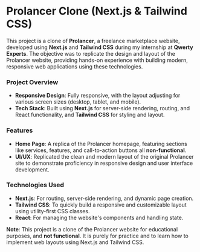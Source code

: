 # Prolancer Clone (Next.js & Tailwind CSS)

This project is a clone of **Prolancer**, a freelance marketplace website, developed using **Next.js** and **Tailwind CSS** during my internship at **Qwerty Experts**. The objective was to replicate the design and layout of the Prolancer website, providing hands-on experience with building modern, responsive web applications using these technologies.

### Project Overview
- **Responsive Design**: Fully responsive, with the layout adjusting for various screen sizes (desktop, tablet, and mobile).
- **Tech Stack**: Built using **Next.js** for server-side rendering, routing, and React functionality, and **Tailwind CSS** for styling and layout.

### Features
- **Home Page**: A replica of the Prolancer homepage, featuring sections like services, features, and call-to-action buttons all **non-functional**.
- **UI/UX**: Replicated the clean and modern layout of the original Prolancer site to demonstrate proficiency in responsive design and user interface development.

### Technologies Used
- **Next.js**: For routing, server-side rendering, and dynamic page creation.
- **Tailwind CSS**: To quickly build a responsive and customizable layout using utility-first CSS classes.
- **React**: For managing the website's components and handling state.

**Note**: This project is a clone of the Prolancer website for educational purposes, and **not functional**. It is purely for practice and to learn how to implement web layouts using Next.js and Tailwind CSS.

